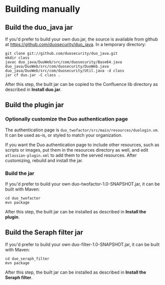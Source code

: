 # Building manually

## Build the duo_java jar

If you'd prefer to build your own duo.jar, the source is available from github
at <https://github.com/duosecurity/duo_java>.  In a temporary directory:

    git clone git://github.com/duosecurity/duo_java.git
    mkdir class
    javac duo_java/DuoWeb/src/com/duosecurity/Base64.java duo_java/DuoWeb/src/com/duosecurity/DuoWeb.java duo_java/DuoWeb/src/com/duosecurity/Util.java -d class
    jar cf duo.jar -C class .

After this step, the built jar can be copied to the Confluence lib directory
as described in **Install duo.jar**.

## Build the plugin jar

### Optionally customize the Duo authentication page

The authentication page is `duo_twofactor/src/main/resources/duologin.vm`.  It
can be used as-is, or styled to match your organization.

If you want the Duo authentication page to include other resources, such as 
scripts or images, put them in the resources directory as well, and edit
`atlassian-plugin.xml` to add them to the served resources.  After customizing,
rebuild and install the jar.

### Build the jar

If you'd prefer to build your own duo-twofactor-1.0-SNAPSHOT.jar, it can
be built with Maven:

    cd duo_twofactor
    mvn package

After this step, the built jar can be installed as described in
**Install the plugin**.

## Build the Seraph filter jar

If you'd prefer to build your own duo-filter-1.0-SNAPSHOT.jar, it can be
built with Maven:

    cd duo_seraph_filter
    mvn package

After this step, the built jar can be installed as described in
**Install the Seraph filter**.

